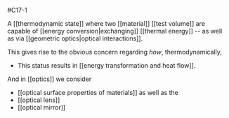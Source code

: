 #C17-1 

A [[thermodynamic state]] where two [[material]] [[test volume]] are capable of [[energy conversion|exchanging]] [[thermal energy]] -- as well as via [[geometric optics|optical interactions]]. 

This gives rise to the obvious concern regarding *how*, thermodynamically, 
- This status results in [[energy transformation and heat flow]].

And in [[optics]] we consider
- [[optical surface properties of materials]] as well as the
- [[optical lens]]
- [[optical mirror]]
